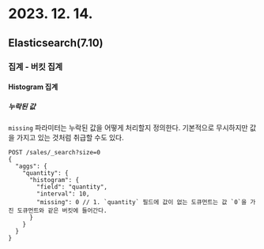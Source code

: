 # 2023. 12. 14.

## Elasticsearch(7.10)

### 집계 - 버킷 집계

#### Histogram 집계

##### 누락된 값

`missing` 파라미터는 누락된 값을 어떻게 처리할지 정의한다. 기본적으로 무시하지만 값을 가지고 있는 것처럼 취급할 수도 있다. 

```http
POST /sales/_search?size=0
{
  "aggs": {
    "quantity": {
      "histogram": {
        "field": "quantity",
        "interval": 10,
        "missing": 0 // 1. `quantity` 필드에 값이 없는 도큐먼트는 값 `0`을 가진 도큐먼트와 같은 버킷에 들어간다.
      }
    }
  }
}
```

